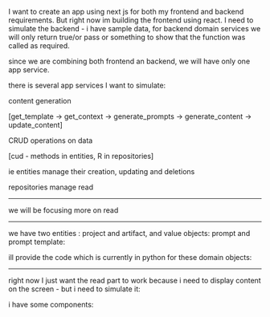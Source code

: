 I want to create an app using next js for both my frontend and backend requirements. But right now im building the frontend using react. I need to simulate the backend - i have sample data, for backend domain services we will only return true/or pass or something to show that the function was called as required.

since we are combining both frontend an backend, we will have only one app service.

there is several app services I want to simulate:

content generation 

[get_template -> get_context -> generate_prompts -> generate_content -> update_content]

CRUD operations on data 

[cud - methods in entities, R in repositories]

ie entities manage their creation, updating and deletions

repositories manage read

---

we will be focusing more on read

---

we have two entities : project and artifact, and value objects: prompt and prompt template:

ill provide the code which is currently in python for these domain objects:

---

right now I just want the read part to work because i need to display content on the screen - but i need to simulate it:

i have some components:

